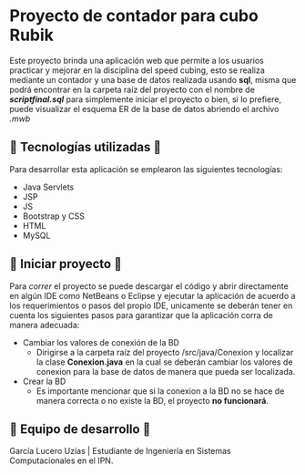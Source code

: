 # Proyecto de contador para cubo Rubik

Este proyecto brinda una aplicación web que permite a los usuarios practicar y mejorar en la disciplina del speed cubing, esto se realiza mediante un contador y una base de datos realizada usando **sql**, misma que podrá encontrar en la carpeta raíz del proyecto con el nombre de ***scriptfinal.sql*** para simplemente iniciar el proyecto o bien, si lo prefiere, puede visualizar el esquema ER de la base de datos abriendo el archivo *.mwb*

## 🥝 Tecnologías utilizadas 🥝
Para desarrollar esta aplicación se emplearon las siguientes tecnologías:
- Java Servlets
- JSP
- JS
- Bootstrap y CSS
- HTML
- MySQL

## 🥝 Iniciar proyecto 🥝
Para *correr* el proyecto se puede descargar el código y abrir directamente en algún IDE como NetBeans o Eclipse y ejecutar la aplicación de acuerdo a los requerimientos o pasos del propio IDE, unicamente se deberán tener en cuenta los siguientes pasos para garantizar que la aplicación corra de manera adecuada:
- Cambiar los valores de conexión de la BD
  - Dirigirse a la carpeta raíz del proyecto /src/java/Conexion y localizar la clase **Conexion.java** en la cual se deberán cambiar los valores de conexion para la base de datos de manera que pueda ser localizada.
- Crear la BD
  - Es importante mencionar que si la conexion a la BD no se hace de manera correcta o no existe la BD, el proyecto **no funcionará**.

## 🥝 Equipo de desarrollo 🥝
García Lucero Uzías | Estudiante de Ingeniería en Sistemas Computacionales en el IPN.
